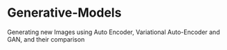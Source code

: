 # Generative-Models
Generating new Images using Auto Encoder, Variational Auto-Encoder and GAN, and their comparison
